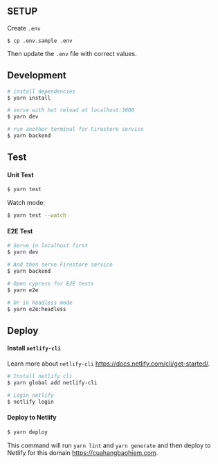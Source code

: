 ## SETUP

Create `.env`

```
$ cp .env.sample .env
```

Then update the `.env` file with correct values.

## Development

```bash
# install dependencies
$ yarn install

# serve with hot reload at localhost:3000
$ yarn dev

# run another terminal for Firestore service
$ yarn backend
```

## Test

#### Unit Test

```bash
$ yarn test
```

Watch mode:

```bash
$ yarn test --watch
```

#### E2E Test

```bash
# Serve in localhost first
$ yarn dev

# And then serve Firestore service
$ yarn backend

# Open cypress for E2E tests
$ yarn e2e

# Or in headless mode
$ yarn e2e:headless
```

## Deploy

#### Install `netlify-cli`

Learn more about `netlify-cli` https://docs.netlify.com/cli/get-started/.

```bash
# Install netlify cli
$ yarn global add netlify-cli

# Login netlify
$ netlify login
```

#### Deploy to Netlify

```bash
$ yarn deploy
```

This command will run `yarn lint` and `yarn generate` and then deploy to Netlify for this domain https://cuahangbaohiem.com.

